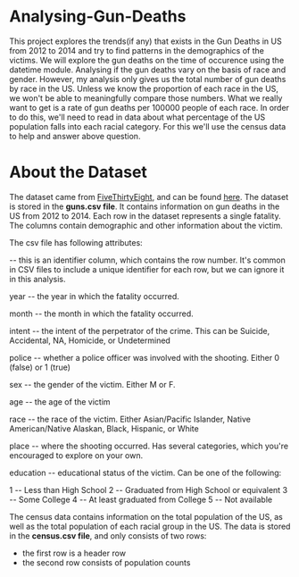 # Analysing-Gun-Deaths

This project explores the trends(if any) that exists in the Gun Deaths in US from 2012 to 2014 and try to find patterns in the demographics of the victims. We will explore the gun deaths on the time of occurence using the datetime module. Analysing if the gun deaths vary on the basis of race and gender. However, my analysis only gives us the total number of gun deaths by race in the US. Unless we know the proportion of each race in the US, we won't be able to meaningfully compare those numbers. What we really want to get is a rate of gun deaths per 100000 people of each race. In order to do this, we'll need to read in data about what percentage of the US population falls into each racial category. For this we'll use the census data to help and answer above question.


# About the Dataset

The dataset came from [FiveThirtyEight](https://fivethirtyeight.com/), and can be found [here](https://github.com/fivethirtyeight/guns-data). The dataset is stored in the **guns.csv file**. It contains information on gun deaths in the US from 2012 to 2014. Each row in the dataset represents a single fatality. The columns contain demographic and other information about the victim.

The csv file has following attributes:

-- this is an identifier column, which contains the row number. It's common in CSV files to include a unique identifier for each row, but we can ignore it in this analysis.

year -- the year in which the fatality occurred.

month -- the month in which the fatality occurred.

intent -- the intent of the perpetrator of the crime. This can be Suicide, Accidental, NA, Homicide, or Undetermined

police -- whether a police officer was involved with the shooting. Either 0 (false) or 1 (true)

sex -- the gender of the victim. Either M or F.

age -- the age of the victim

race -- the race of the victim. Either Asian/Pacific Islander, Native American/Native Alaskan, Black, Hispanic, or White

place -- where the shooting occurred. Has several categories, which you're encouraged to explore on your own.

education -- educational status of the victim. Can be one of the following:

1 -- Less than High School
2 -- Graduated from High School or equivalent
3 -- Some College
4 -- At least graduated from College
5 -- Not available

The census data contains information on the total population of the US, as well as the total population of each racial group in the US. The data is stored in the **census.csv file**, and only consists of two rows:

- the first row is a header row
- the second row consists of population counts
